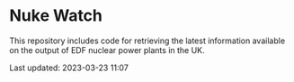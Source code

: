 # Nuke Watch

This repository includes code for retrieving the latest information available on the output of EDF nuclear power plants in the UK.

Last updated: 2023-03-23 11:07